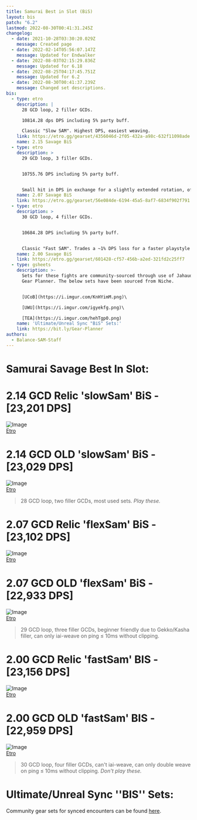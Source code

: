 ```yaml
---
title: Samurai Best in Slot (BiS)
layout: bis
patch: "6.2"
lastmod: 2022-08-30T00:41:31.245Z
changelog:
  - date: 2021-10-28T03:30:20.029Z
    message: Created page
  - date: 2022-02-14T05:56:07.147Z
    message: Updated for Endwalker
  - date: 2022-08-03T02:15:29.836Z
    message: Updated for 6.18
  - date: 2022-08-25T04:17:45.751Z
    message: Updated for 6.2
  - date: 2022-08-30T00:41:37.239Z
    message: Changed set descriptions.
bis:
  - type: etro
    description: |
      28 GCD loop, 2 filler GCDs.

      10814.28 dps DPS including 5% party buff.

      Classic "Slow SAM". Highest DPS, easiest weaving.
    link: https://etro.gg/gearset/4356046d-2f05-432a-a98c-632f11098ade
    name: 2.15 Savage BiS
  - type: etro
    description: >
      29 GCD loop, 3 filler GCDs.


      10755.76 DPS including 5% party buff.


      Small hit in DPS in exchange for a slightly extended rotation, offering more flexibility with mechanic downtime.
    name: 2.07 Savage BiS
    link: https://etro.gg/gearset/56e084de-6194-45a5-8af7-6834f902f791
  - type: etro
    description: >
      30 GCD loop, 4 filler GCDs.


      10684.28 DPS including 5% party buff.


      Classic "Fast SAM". Trades a ~1% DPS loss for a faster playstyle with even more filler to maneuver mechanic downtime. May have difficulty iai/double weaving even on the best of connections.
    name: 2.00 Savage BiS
    link: https://etro.gg/gearset/601428-cf57-456b-a2ed-321fd2c25ff7
  - type: gsheets
    description: >-
      Sets for these fights are community-sourced through use of Jahaudant's
      Gear Planner. The below sets have been sourced from Niche.


      [UCoB](https://i.imgur.com/KnHYimM.png)\

      [UWU](https://i.imgur.com/igyekfg.png)\

      [TEA](https://i.imgur.com/hehTgp0.png)
    name: 'Ultimate/Unreal Sync "BiS" Sets:'
    link: https://bit.ly/Gear-Planner
authors:
  - Balance-SAM-Staff
---
```

# Samurai Savage Best In Slot:

#  2.14 GCD **Relic** 'slowSam' BiS - [23,201 DPS]
![Image](https://i.imgur.com/sV82POF.png)  
[Etro](https://etro.gg/gearset/74252e32-cab1-4d8b-8068-c37926353ac9)

#  2.14 GCD **OLD** 'slowSam' BiS - [23,029 DPS]
![Image](https://i.imgur.com/UPSCNEi.png)  
[Etro](https://etro.gg/gearset/6086e5c2-52bc-4c6c-83cb-39cfbbf3a93b)


> 28 GCD loop, two filler GCDs, most used sets. *Play these.*



#  2.07 GCD Relic 'flexSam' BiS - [23,102 DPS]
![Image](https://i.imgur.com/LBwKTOk.png)  
[Etro](https://etro.gg/gearset/0e5ae40a-6641-4118-9500-15199b423228)

# 2.07 GCD OLD 'flexSam' BiS - [22,933 DPS]


![Image](https://i.imgur.com/6XFULa7.png)  
[Etro](https://etro.gg/gearset/faf5f375-e9b4-4a29-ac62-99c30355f69b)

> 29 GCD loop, three filler GCDs, beginner friendly due to Gekko/Kasha filler, can only iai-weave on ping ≤ 10ms without clipping.


#  2.00 GCD Relic 'fastSam' BIS - [23,156 DPS]
![Image](https://i.imgur.com/Omn3wCW.png)  
[Etro](https://etro.gg/gearset/53b1f776-8d5f-4969-9cbf-6153f5228c9d)

#  2.00 GCD OLD 'fastSam' BIS - [22,959 DPS]
![Image](https://i.imgur.com/WpfHWKr.png)  
[Etro](https://etro.gg/gearset/7a512a2f-b1ea-42fd-86b4-13bff52b4f2d)
> 30 GCD loop, four filler GCDs, can't iai-weave, can only double weave on ping ≤ 10ms without clipping. *Don't play these.*



# Ultimate/Unreal Sync ''BIS'' Sets:
Community gear sets for synced encounters can be found [here](https://bit.ly/Community-BIS).

